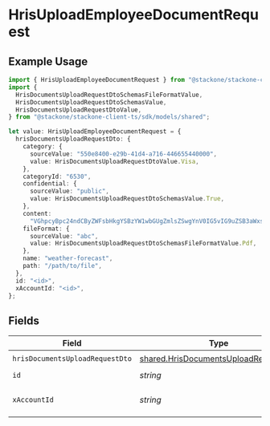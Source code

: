 # HrisUploadEmployeeDocumentRequest

## Example Usage

```typescript
import { HrisUploadEmployeeDocumentRequest } from "@stackone/stackone-client-ts/sdk/models/operations";
import {
  HrisDocumentsUploadRequestDtoSchemasFileFormatValue,
  HrisDocumentsUploadRequestDtoSchemasValue,
  HrisDocumentsUploadRequestDtoValue,
} from "@stackone/stackone-client-ts/sdk/models/shared";

let value: HrisUploadEmployeeDocumentRequest = {
  hrisDocumentsUploadRequestDto: {
    category: {
      sourceValue: "550e8400-e29b-41d4-a716-446655440000",
      value: HrisDocumentsUploadRequestDtoValue.Visa,
    },
    categoryId: "6530",
    confidential: {
      sourceValue: "public",
      value: HrisDocumentsUploadRequestDtoSchemasValue.True,
    },
    content:
      "VGhpcyBpc24ndCByZWFsbHkgYSBzYW1wbGUgZmlsZSwgYnV0IG5vIG9uZSB3aWxsIGV2ZXIga25vdyE",
    fileFormat: {
      sourceValue: "abc",
      value: HrisDocumentsUploadRequestDtoSchemasFileFormatValue.Pdf,
    },
    name: "weather-forecast",
    path: "/path/to/file",
  },
  id: "<id>",
  xAccountId: "<id>",
};
```

## Fields

| Field                                                                                               | Type                                                                                                | Required                                                                                            | Description                                                                                         |
| --------------------------------------------------------------------------------------------------- | --------------------------------------------------------------------------------------------------- | --------------------------------------------------------------------------------------------------- | --------------------------------------------------------------------------------------------------- |
| `hrisDocumentsUploadRequestDto`                                                                     | [shared.HrisDocumentsUploadRequestDto](../../../sdk/models/shared/hrisdocumentsuploadrequestdto.md) | :heavy_check_mark:                                                                                  | N/A                                                                                                 |
| `id`                                                                                                | *string*                                                                                            | :heavy_check_mark:                                                                                  | N/A                                                                                                 |
| `xAccountId`                                                                                        | *string*                                                                                            | :heavy_check_mark:                                                                                  | The account identifier                                                                              |